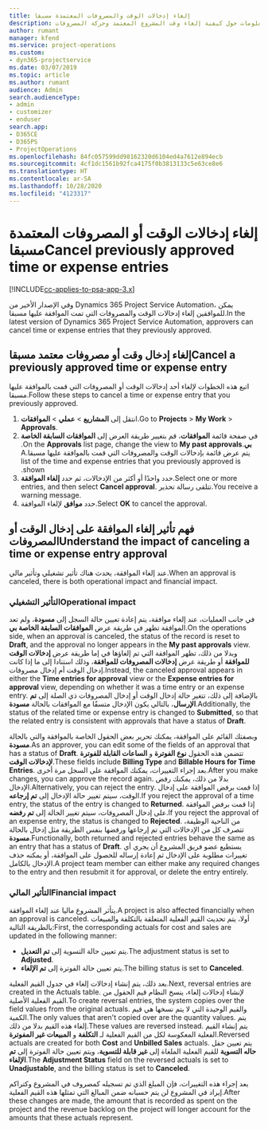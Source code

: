 ```yaml
---
title: إلغاء إدخالات الوقت والمصروفات المعتمدة مسبقا
description: يقدم هذا الموضوع معلومات حول كيفية إلغاء وقت المشروع المعتمد وحركة المصروفات.
author: rumant
manager: kfend
ms.service: project-operations
ms.custom:
- dyn365-projectservice
ms.date: 03/07/2019
ms.topic: article
ms.author: rumant
audience: Admin
search.audienceType:
- admin
- customizer
- enduser
search.app:
- D365CE
- D365PS
- ProjectOperations
ms.openlocfilehash: 84fc057599dd98162320d6104ed4a7612e894ecb
ms.sourcegitcommit: 4cf1dc1561b92fca4175f0b3813133c5e63ce8e6
ms.translationtype: HT
ms.contentlocale: ar-SA
ms.lasthandoff: 10/28/2020
ms.locfileid: "4123317"
---
```

# <a name="cancel-previously-approved-time-or-expense-entries"></a><span data-ttu-id="8bc77-103">إلغاء إدخالات الوقت أو المصروفات المعتمدة مسبقا</span><span class="sxs-lookup"><span data-stu-id="8bc77-103">Cancel previously approved time or expense entries</span></span>

[!INCLUDE[cc-applies-to-psa-app-3.x](../includes/cc-applies-to-psa-app-3x.md)]

<span data-ttu-id="8bc77-104">وفي الإصدار الأخير من Dynamics 365 Project Service Automation، يمكن للموافقين إلغاء إدخالات الوقت والمصروفات التي تمت الموافقة عليها مسبقا.</span><span class="sxs-lookup"><span data-stu-id="8bc77-104">In the latest version of Dynamics 365 Project Service Automation, approvers can cancel time or expense entries that they previously approved.</span></span>

## <a name="cancel-a-previously-approved-time-or-expense-entry"></a><span data-ttu-id="8bc77-105">إلغاء إدخال وقت أو مصروفات معتمد مسبقا</span><span class="sxs-lookup"><span data-stu-id="8bc77-105">Cancel a previously approved time or expense entry</span></span>

<span data-ttu-id="8bc77-106">اتبع هذه الخطوات لإلغاء أحد إدخالات الوقت أو المصروفات التي قمت بالموافقة عليها مسبقا.</span><span class="sxs-lookup"><span data-stu-id="8bc77-106">Follow these steps to cancel a time or expense entry that you previously approved.</span></span>

1. <span data-ttu-id="8bc77-107">انتقل إلى **المشاريع** \> **عملي** \> **الموافقات**.</span><span class="sxs-lookup"><span data-stu-id="8bc77-107">Go to **Projects** \> **My Work** \> **Approvals**.</span></span>
2. <span data-ttu-id="8bc77-108">في صفحة قائمة **الموافقات**، قم بتغيير طريقة العرض إلى **‏‫الموافقات السابقة الخاصة بي**.</span><span class="sxs-lookup"><span data-stu-id="8bc77-108">On the **Approvals** list page, change the view to **My past approvals**.</span></span> <span data-ttu-id="8bc77-109">يتم عرض قائمة بإدخالات الوقت والمصروفات التي قمت بالموافقة عليها مسبقا.</span><span class="sxs-lookup"><span data-stu-id="8bc77-109">A list of the time and expense entries that you previously approved is shown.</span></span>
3. <span data-ttu-id="8bc77-110">حدد واحدًا أو أكثر من الإدخالات، ثم حدد **إلغاء الموافقة**.</span><span class="sxs-lookup"><span data-stu-id="8bc77-110">Select one or more entries, and then select **Cancel approval**.</span></span> <span data-ttu-id="8bc77-111">تتلقى رسالة تحذير.</span><span class="sxs-lookup"><span data-stu-id="8bc77-111">You receive a warning message.</span></span>
4. <span data-ttu-id="8bc77-112">حدد **موافق** لإلغاء الموافقة.</span><span class="sxs-lookup"><span data-stu-id="8bc77-112">Select **OK** to cancel the approval.</span></span>

## <a name="understand-the-impact-of-canceling-a-time-or-expense-entry-approval"></a><span data-ttu-id="8bc77-113">فهم تأثير إلغاء الموافقة على إدخال الوقت أو المصروفات</span><span class="sxs-lookup"><span data-stu-id="8bc77-113">Understand the impact of canceling a time or expense entry approval</span></span>

<span data-ttu-id="8bc77-114">عند إلغاء الموافقة، يحدث هناك تأثير تشغيلي وتأثير مالي.</span><span class="sxs-lookup"><span data-stu-id="8bc77-114">When an approval is canceled, there is both operational impact and financial impact.</span></span>

### <a name="operational-impact"></a><span data-ttu-id="8bc77-115">التأثير التشغيلي</span><span class="sxs-lookup"><span data-stu-id="8bc77-115">Operational impact</span></span>

<span data-ttu-id="8bc77-116">في جانب العمليات، عند إلغاء موافقة، يتم إعادة تعيين حالة السجل إلى **مسودة**، ولم تعد الموافقة تظهر في طريقة عرض **الموافقات السابقة الخاصة بي**.</span><span class="sxs-lookup"><span data-stu-id="8bc77-116">On the operations side, when an approval is canceled, the status of the record is reset to **Draft**, and the approval no longer appears in the **My past approvals** view.</span></span> <span data-ttu-id="8bc77-117">وبدلا من ذلك، تظهر الموافقة التي تم إلغاؤها في إما طريقة عرض **إدخالات الوقت للموافقة** أو طريقة عرض **إدخالات المصروفات للموافقة**، وذلك استنادا إلى ما إذا كانت إدخال الوقت أم إدخال مصروفات.</span><span class="sxs-lookup"><span data-stu-id="8bc77-117">Instead, the canceled approval appears in either the **Time entries for approval** view or the **Expense entries for approval** view, depending on whether it was a time entry or an expense entry.</span></span> <span data-ttu-id="8bc77-118">بالإضافة إلى ذلك، تتغير حالة إدخال الوقت أو إدخال المصروفات ذي الصلة إلى **تم الإرسال**، بالتالي يكون الإدخال متسقًا مع الموافقات بالحالة **مسودة**.</span><span class="sxs-lookup"><span data-stu-id="8bc77-118">Additionally, the status of the related time or expense entry is changed to **Submitted**, so that the related entry is consistent with approvals that have a status of **Draft**.</span></span>

<span data-ttu-id="8bc77-119">وبصفتك القائم على الموافقة، يمكنك تحرير بعض الحقول الخاصة بالموافقة والتي بالحالة **مسودة**.</span><span class="sxs-lookup"><span data-stu-id="8bc77-119">As an approver, you can edit some of the fields of an approval that has a status of **Draft**.</span></span> <span data-ttu-id="8bc77-120">تتضمن هذه الحقول **نوع الفوترة** و **الساعات القابلة للفوترة لإدخالات الوقت**.</span><span class="sxs-lookup"><span data-stu-id="8bc77-120">These fields include **Billing Type** and **Billable Hours for Time Entries**.</span></span> <span data-ttu-id="8bc77-121">بعد إجراء التغييرات، يمكنك الموافقة على السجل مرة أخرى.</span><span class="sxs-lookup"><span data-stu-id="8bc77-121">After you make changes, you can approve the record again.</span></span> <span data-ttu-id="8bc77-122">بدلا من ذلك، يمكنك رفض الإدخال.</span><span class="sxs-lookup"><span data-stu-id="8bc77-122">Alternatively, you can reject the entry.</span></span> <span data-ttu-id="8bc77-123">إذا قمت برفض الموافقة على إدخال الوقت، سيتم تغيير حالة الإدخال إلى **تم إرجاعه**.</span><span class="sxs-lookup"><span data-stu-id="8bc77-123">If you reject the approval of a time entry, the status of the entry is changed to **Returned**.</span></span> <span data-ttu-id="8bc77-124">إذا قمت برفض الموافقة على إدخال المصروفات، سيتم تغيير الحالة إلى **تم رفضه**.</span><span class="sxs-lookup"><span data-stu-id="8bc77-124">If you reject the approval of an expense entry, the status is changed to **Rejected**.</span></span> <span data-ttu-id="8bc77-125">من الناحية الوظيفة، تتصرف كل من الإدخالات التي تم إرجاعها ورفضها بنفس الطريقة مثل إدخال بالحالة **مسودة**.</span><span class="sxs-lookup"><span data-stu-id="8bc77-125">Functionally, both returned and rejected entries behave the same as an entry that has a status of **Draft**.</span></span> <span data-ttu-id="8bc77-126">يستطيع عضو فريق المشروع أن يجري أي تغييرات مطلوبة على الإدخال ثم إعادة إرساله للحصول على الموافقة، أو يمكنه حذف الإدخال بالكامل.</span><span class="sxs-lookup"><span data-stu-id="8bc77-126">A project team member can either make any required changes to the entry and then resubmit it for approval, or delete the entry entirely.</span></span>

### <a name="financial-impact"></a><span data-ttu-id="8bc77-127">التأثير المالي</span><span class="sxs-lookup"><span data-stu-id="8bc77-127">Financial impact</span></span>

<span data-ttu-id="8bc77-128">يتأثر المشروع ماليا عند إلغاء الموافقة.</span><span class="sxs-lookup"><span data-stu-id="8bc77-128">A project is also affected financially when an approval is canceled.</span></span> <span data-ttu-id="8bc77-129">أولا، يتم تحديث القيم الفعلية المتعلقة بالتكلفة والمبيعات بالطريقة التالية:</span><span class="sxs-lookup"><span data-stu-id="8bc77-129">First, the corresponding actuals for cost and sales are updated in the following manner:</span></span>

- <span data-ttu-id="8bc77-130">يتم تعيين حالة التسوية إلى **تم التعديل**.</span><span class="sxs-lookup"><span data-stu-id="8bc77-130">The adjustment status is set to **Adjusted**.</span></span>
- <span data-ttu-id="8bc77-131">يتم تعيين حالة الفوترة إلى **تم الإلغاء**.</span><span class="sxs-lookup"><span data-stu-id="8bc77-131">The billing status is set to **Canceled**.</span></span>

<span data-ttu-id="8bc77-132">بعد ذلك، يتم إنشاء إدخالات إلغاء في جدول القيم الفعلية.</span><span class="sxs-lookup"><span data-stu-id="8bc77-132">Next, reversal entries are created in the Actuals table.</span></span> <span data-ttu-id="8bc77-133">لإنشاء إدخالات إلغاء، ينسخ النظام قيم الحقول من القيم الفعلية الأصلية.</span><span class="sxs-lookup"><span data-stu-id="8bc77-133">To create reversal entries, the system copies over the field values from the original actuals.</span></span> <span data-ttu-id="8bc77-134">والقيم الوحيدة التي لا يتم نسخها هي قيم الكمية.</span><span class="sxs-lookup"><span data-stu-id="8bc77-134">The only values that aren't copied over are the quantity values.</span></span> <span data-ttu-id="8bc77-135">يتم إلغاء هذه القيم بدلا من ذلك.</span><span class="sxs-lookup"><span data-stu-id="8bc77-135">These values are reversed instead.</span></span> <span data-ttu-id="8bc77-136">يتم إنشاء القيم الفعلية المعكوسة لكل من القيم الفعلية لـ **التكلفة** و **المبيعات غير المفوترة**.</span><span class="sxs-lookup"><span data-stu-id="8bc77-136">Reversed actuals are created for both **Cost** and **Unbilled Sales** actuals.</span></span> <span data-ttu-id="8bc77-137">يتم تعيين حقل **حاله التسوية** للقيم الفعلية الملغاة إلى **غير قابلة للتسوية**، ويتم تعيين حالة الفوترة إلى **تم الإلغاء**.</span><span class="sxs-lookup"><span data-stu-id="8bc77-137">The **Adjustment Status** field on the reversed actuals is set to **Unadjustable**, and the billing status is set to **Canceled**.</span></span>

<span data-ttu-id="8bc77-138">بعد إجراء هذه التغييرات، فإن المبلغ الذي تم تسجيله كمصروف في المشروع وكتراكم إيراد في المشروع لن يتم حسبانه ضمن المبالغ التي تمثلها هذه القيم الفعلية.</span><span class="sxs-lookup"><span data-stu-id="8bc77-138">After these changes are made, the amount that is recorded as spent on the project and the revenue backlog on the project will longer account for the amounts that these actuals represent.</span></span>
